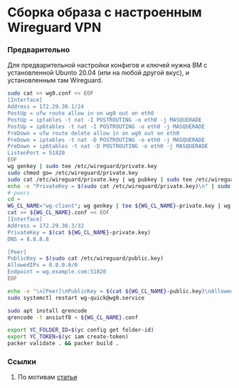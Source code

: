 # Сборка образа с настроенным Wireguard VPN

### Предварительно
Для предварительной настройки конфигов и ключей нужна ВМ с установленной Ubunto 20.04 (или на любой другой вкус), и установленным там Wireguard.
```bash
sudo cat >> wg0.conf << EOF
[Interface]
Address = 172.29.30.1/24
PostUp = ufw route allow in on wg0 out on eth0
PostUp = iptables -t nat -I POSTROUTING -o eth0 -j MASQUERADE
PostUp = ip6tables -t nat -I POSTROUTING -o eth0 -j MASQUERADE
PreDown = ufw route delete allow in on wg0 out on eth0
PreDown = iptables -t nat -D POSTROUTING -o eth0 -j MASQUERADE
PreDown = ip6tables -t nat -D POSTROUTING -o eth0 -j MASQUERADE
ListenPort = 51820
EOF
wg genkey | sudo tee /etc/wireguard/private.key
sudo chmod go= /etc/wireguard/private.key
sudo cat /etc/wireguard/private.key | wg pubkey | sudo tee /etc/wireguard/public.key
echo -e "PrivateKey = $(sudo cat /etc/wireguard/private.key)\n" | sudo tee -a /etc/wireguard/wg0.conf
# peers
cd ~
WG_CL_NAME="wg-client"; wg genkey | tee ${WG_CL_NAME}-private.key | wg pubkey > ${WG_CL_NAME}-public.key
cat >> ${WG_CL_NAME}.conf << EOF
[Interface]
Address = 172.29.30.3/32
PrivateKey = $(cat ${WG_CL_NAME}-private.key)
DNS = 8.8.8.8

[Peer]
PublicKey = $(sudo cat /etc/wireguard/public.key)
AllowedIPs = 0.0.0.0/0
Endpoint = wg.example.com:51820
EOF

echo -e "\n[Peer]\nPublicKey = $(cat ${WG_CL_NAME}-public.key)\nAllowedIPs = 172.29.30.3/32" | sudo tee -a /etc/wireguard/wg0.conf
sudo systemctl restart wg-quick@wg0.service

sudo apt install qrencode
qrencode -t ansiutf8 < ${WG_CL_NAME}.conf
```

```bash
export YC_FOLDER_ID=$(yc config get folder-id)
export YC_TOKEN=$(yc iam create-token)
packer validate . && packer build .
```


### Ссылки
1. По мотивам [статьи](https://habr.com/ru/post/486452/)